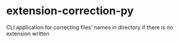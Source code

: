 # extension-correction-py
CLI application for correcting files' names in directory if there is no extension written
